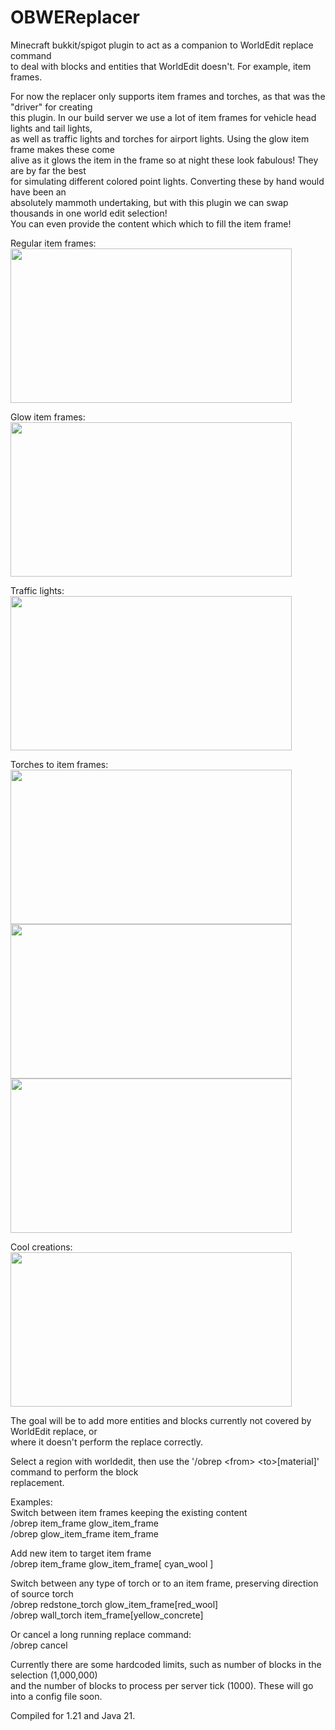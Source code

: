 # OBWEReplacer
Minecraft bukkit/spigot plugin to act as a companion to WorldEdit replace command<br>
to deal with blocks and entities that WorldEdit doesn't. For example, item frames.<br>

For now the replacer only supports item frames and torches, as that was the "driver" for creating<br>
this plugin. In our build server we use a lot of item frames for vehicle head lights and tail lights,<br>
as well as traffic lights and torches for airport lights. Using the glow item frame makes these come<br>
alive as it glows the item in the frame so at night these look fabulous! They are by far the best<br>
for simulating different colored point lights. Converting these by hand would have been an<br>
absolutely mammoth undertaking, but with this plugin we can swap thousands in one world edit selection!<br>
You can even provide the content which which to fill the <to> item frame!<br>

Regular item frames:<br>
<img src="https://ob-mc.net/repo/obwereplacer_2.png" width="450" height="247">

Glow item frames:<br>
<img src="https://ob-mc.net/repo/obwereplacer_3.png" width="450" height="247">

Traffic lights:<br>
<img src="https://ob-mc.net/repo/obwereplacer_1.png" width="450" height="247">

Torches to item frames:<br>
<img src="https://ob-mc.net/repo/obwereplacer_7.png" width="450" height="247">
<img src="https://ob-mc.net/repo/obwereplacer_5.png" width="450" height="247">
<img src="https://ob-mc.net/repo/obwereplacer_4.png" width="450" height="247">

Cool creations: <br>
<img src="https://ob-mc.net/repo/obwereplacer_6.png" width="450" height="247">


The goal will be to add more entities and blocks currently not covered by WorldEdit replace, or<br>
where it doesn't perform the replace correctly.

Select a region with worldedit, then use the '/obrep &lt;from&gt; &lt;to&gt;[material]' command to perform the block<br>
replacement. 

Examples:<br>
Switch between item frames keeping the existing content<br>
/obrep item_frame glow_item_frame<br>
/obrep glow_item_frame item_frame<br>

Add new item to target item frame<br>
/obrep item_frame glow_item_frame[ cyan_wool ]<br>

Switch between any type of torch or to an item frame, preserving direction of source torch<br>
/obrep redstone_torch glow_item_frame[red_wool]<br>
/obrep wall_torch item_frame[yellow_concrete]<br>

Or cancel a long running replace command:<br>
/obrep cancel<br>

Currently there are some hardcoded limits, such as number of blocks in the selection (1,000,000)<br>
and the number of blocks to process per server tick (1000). These will go into a config file soon.<br>

Compiled for 1.21 and Java 21.
